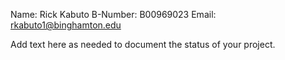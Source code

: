 Name:		Rick Kabuto
B-Number:	B00969023
Email:		rkabuto1@binghamton.edu

Add text here as needed to document the status of your project.

